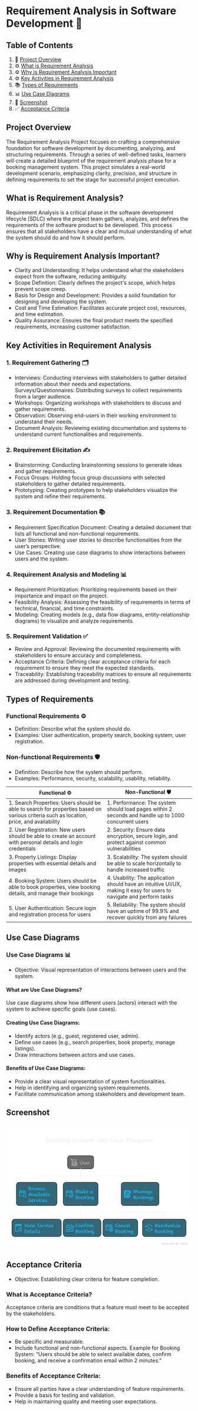 # Requirement Analysis in Software Development 📑

## Table of Contents
1. 📖 [Project Overview](#project-overview)
2. ⚙️ [What is Requirement Analysis](#What-is-Requirement-Analysis)
3. ⚙️ [Why is Requirement Analysis Important](#Why-is-Requirement-Analysis-important)
4. ⚙️ [Key Activities in Requirement Analysis](#Key-Activities-in-Requirement-Analysis)
5. 📚 [Types of Requirements](#Types-of-Requirements)
6. 📊 [Use Case Diagrams](#use-case-diagrams)
7. 📸 [Screenshot](#screenshot)
8. ✅ [Acceptance Criteria](#acceptance-criteria)


## Project Overview
The Requirement Analysis Project focuses on crafting a comprehensive foundation for software development by documenting, analyzing, and structuring requirements. Through a series of well-defined tasks, learners will create a detailed blueprint of the requirement analysis phase for a booking management system. This project simulates a real-world development scenario, emphasizing clarity, precision, and structure in defining requirements to set the stage for successful project execution.

## What is Requirement Analysis?
Requirement Analysis is a critical phase in the software development lifecycle (SDLC) where the project team gathers, analyzes, and defines the requirements of the software product to be developed. This process ensures that all stakeholders have a clear and mutual understanding of what the system should do and how it should perform.

## Why is Requirement Analysis Important?
- Clarity and Understanding: It helps understand what the stakeholders expect from the software, reducing ambiguity.
- Scope Definition: Clearly defines the project's scope, which helps prevent scope creep.
- Basis for Design and Development: Provides a solid foundation for designing and developing the system.
- Cost and Time Estimation: Facilitates accurate project cost, resources, and time estimation.
- Quality Assurance: Ensures the final product meets the specified requirements, increasing customer satisfaction.

## Key Activities in Requirement Analysis
### 1. Requirement Gathering 🗂️

- Interviews: Conducting interviews with stakeholders to gather detailed information about their needs and expectations.
Surveys/Questionnaires: Distributing surveys to collect requirements from a larger audience.
- Workshops: Organizing workshops with stakeholders to discuss and gather requirements.
- Observation: Observing end-users in their working environment to understand their needs.
- Document Analysis: Reviewing existing documentation and systems to understand current functionalities and requirements.

### 2. Requirement Elicitation ✍️
- Brainstorming: Conducting brainstorming sessions to generate ideas and gather requirements.
- Focus Groups: Holding focus group discussions with selected stakeholders to gather detailed requirements.
- Prototyping: Creating prototypes to help stakeholders visualize the system and refine their requirements.
  
### 3. Requirement Documentation 📚
- Requirement Specification Document: Creating a detailed document that lists all functional and non-functional requirements.
- User Stories: Writing user stories to describe functionalities from the user’s perspective.
- Use Cases: Creating use case diagrams to show interactions between users and the system.

### 4. Requirement Analysis and Modeling 📊
- Requirement Prioritization: Prioritizing requirements based on their importance and impact on the project.
- Feasibility Analysis: Assessing the feasibility of requirements in terms of technical, financial, and time constraints.
- Modeling: Creating models (e.g., data flow diagrams, entity-relationship diagrams) to visualize and analyze requirements.

### 5. Requirement Validation ✅
- Review and Approval: Reviewing the documented requirements with stakeholders to ensure accuracy and completeness.
- Acceptance Criteria: Defining clear acceptance criteria for each requirement to ensure they meet the expected standards.
- Traceability: Establishing traceability matrices to ensure all requirements are addressed during development and testing.

## Types of Requirements
### Functional Requirements ⚙️
- Definition: Describe what the system should do.
- Examples: User authentication, property search, booking system, user registration.

### Non-functional Requirements 🛡️
- Definition: Describe how the system should perform.
- Examples: Performance, security, scalability, usability, reliability.

| Functional  ⚙️ | Non-Functional  🛡️ |
| -------------| -----------------|
| 1. Search Properties: Users should be able to search for properties based on various criteria such as location, price, and availability | 1. Performance: The system should load pages within 2 seconds and handle up to 1000 concurrent users |
| 2. User Registration: New users should be able to create an account with personal details and login credentials | 2. Security: Ensure data encryption, secure login, and protect against common vulnerabilities |
| 3. Property Listings: Display properties with essential details and images | 3. Scalability: The system should be able to scale horizontally to handle increased traffic |
| 4. Booking System: Users should be able to book properties, view booking details, and manage their bookings | 4. Usability: The application should have an intuitive UI/UX, making it easy for users to navigate and perform tasks |
| 5. User Authentication: Secure login and registration process for users | 5. Reliability: The system should have an uptime of 99.9% and recover quickly from any failures |


## Use Case Diagrams
### Use Case Diagrams 📊
- Objective: Visual representation of interactions between users and the system.

#### What are Use Case Diagrams?
Use case diagrams show how different users (actors) interact with the system to achieve specific goals (use cases).

#### Creating Use Case Diagrams:
- Identify actors (e.g., guest, registered user, admin).
- Define use cases (e.g., search properties, book property, manage listings).
- Draw interactions between actors and use cases.

#### Benefits of Use Case Diagrams:
- Provide a clear visual representation of system functionalities.
- Help in identifying and organizing system requirements.
- Facilitate communication among stakeholders and development team.
  

## Screenshot
<img src="https://github.com/Austine247-droid/requirement-analysis/blob/main/alx-booking-uc.png?raw=true"> <br>

## Acceptance Criteria
- Objective: Establishing clear criteria for feature completion.

### What is Acceptance Criteria?
Acceptance criteria are conditions that a feature must meet to be accepted by the stakeholders.

### How to Define Acceptance Criteria:
- Be specific and measurable.
- Include functional and non-functional aspects.
Example for Booking System: “Users should be able to select available dates, confirm booking, and receive a confirmation email within 2 minutes.”

### Benefits of Acceptance Criteria:
- Ensure all parties have a clear understanding of feature requirements.
- Provide a basis for testing and validation.
- Help in maintaining quality and meeting user expectations.

